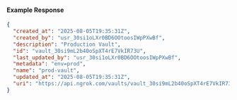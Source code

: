 <!-- Code generated for API Clients. DO NOT EDIT. -->

#### Example Response

```json
{
  "created_at": "2025-08-05T19:35:31Z",
  "created_by": "usr_30si1oLXr0BD6OOtoosIWpPXwBf",
  "description": "Production Vault",
  "id": "vault_30si9mL2b40oSpXT4rE7VkIR73U",
  "last_updated_by": "usr_30si1oLXr0BD6OOtoosIWpPXwBf",
  "metadata": "env=prod",
  "name": "prod-vault",
  "updated_at": "2025-08-05T19:35:31Z",
  "uri": "https://api.ngrok.com/vaults/vault_30si9mL2b40oSpXT4rE7VkIR73U"
}
```
